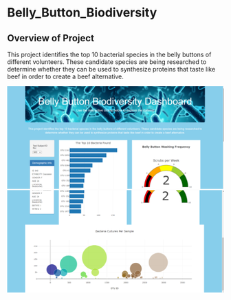 # Belly_Button_Biodiversity

## Overview of Project
This project identifies the top 10 bacterial species in the belly buttons of different volunteers. These candidate species are being researched to determine whether they can be used to synthesize proteins that taste like beef in order to create a beef alternative.

![Webpage pt.1](Resources/Webpage1.png)
![Webpage pt.2](Resources/Webpage2.png)
